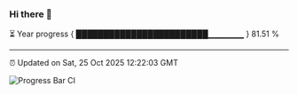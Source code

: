 ### Hi there 👋

⏳ Year progress { ████████████████████████▁▁▁▁▁▁ } 81.51 %

---

⏰ Updated on Sat, 25 Oct 2025 12:22:03 GMT

![Progress Bar CI](https://github.com/code-lakshay/GitHub-Actions-Demo/workflows/Progress%20Bar%20CI/badge.svg)
